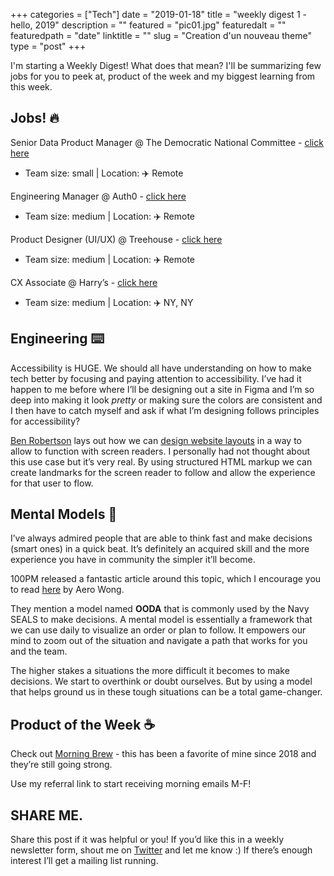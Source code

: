 +++
categories = ["Tech"]
date = "2019-01-18"
title = "weekly digest 1 - hello, 2019"
description = ""
featured = "pic01.jpg"
featuredalt = ""
featuredpath = "date"
linktitle = ""
slug = "Creation d'un nouveau theme"
type = "post"
+++

I'm starting a Weekly Digest! What does that mean? I'll be summarizing few jobs for you to peek at, product of the week and my biggest learning from this week.

## Jobs! 🔥

Senior Data Product Manager @ The Democratic National Committee - [click here](https://jobs.lever.co/dnc/2bcc838f-b5fd-4733-9215-1c3aebdb0f57)

- Team size: small | Location: ✈️ Remote

Engineering Manager @ Auth0 - [click here](https://jobs.lever.co/auth0/863ee3a5-5b1a-4385-afb4-463464217729)

- Team size: medium | Location: ✈️ Remote

Product Designer (UI/UX) @ Treehouse - [click here](https://teamtreehouse.com/jobs/at-treehouse-d882dc89-32e7-4c7d-9527-bf6a50f153a8)

- Team size: medium | Location: ✈️ Remote

CX Associate @ Harry’s - [click here](https://boards.greenhouse.io/harrys/jobs/1493830)

- Team size: medium | Location: ✈️ NY, NY

## Engineering ⌨️

Accessibility is HUGE. We should all have understanding on how to make tech better by focusing and paying attention to accessibility. I’ve had it happen to me before where I’ll be designing out a site in Figma and I’m so deep into making it look _pretty_ or making sure the colors are consistent and I then have to catch myself and ask if what I’m designing follows principles for accessibility?

[Ben Robertson](https://benrobertson.io/) lays out how we can [design website layouts](https://medium.freecodecamp.org/how-to-design-website-layouts-for-screen-readers-347b7b06e9cc) in a way to allow to function with screen readers. I personally had not thought about this use case but it’s very real. By using structured HTML markup we can create landmarks for the screen reader to follow and allow the experience for that user to flow.

## Mental Models 🧠

I’ve always admired people that are able to think fast and make decisions (smart ones) in a quick beat. It’s definitely an acquired skill and the more experience you have in community the simpler it’ll become.

100PM released a fantastic article around this topic, which I encourage you to read [here](https://www.100productmanagers.com/articles/three-mental-models-for-product-managers) by Aero Wong.

They mention a model named **OODA** that is commonly used by the Navy SEALS to make decisions. A mental model is essentially a framework that we can use daily to visualize an order or plan to follow. It empowers our mind to zoom out of the situation and navigate a path that works for you and the team.

The higher stakes a situations the more difficult it becomes to make decisions. We start to overthink or doubt ourselves. But by using a model that helps ground us in these tough situations can be a total game-changer.

## Product of the Week ☕

Check out [Morning Brew](https://morningbrew.cmail19.com/t/j-l-xpdull-jiuriulijl-dl/) - this has been a favorite of mine since 2018 and they’re still going strong.

Use my referral link to start receiving morning emails M-F!

## SHARE ME.

Share this post if it was helpful or you! If you’d like this in a weekly newsletter form, shout me on [Twitter](https://twitter.com/_justirma) and let me know :) If there’s enough interest I’ll get a mailing list running.
